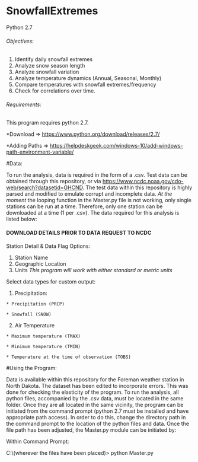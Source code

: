 # SnowfallExtremes
Python 2.7
###### Objectives:
  1. Identify daily snowfall extremes
  2. Analyze snow season length
  3. Analyze snowfall variation
  4. Analyze temperature dynamics (Annual, Seasonal, Monthly)
  5. Compare temperatures with snowfall extremes/frequency
  6. Check for correlations over time.
  
###### Requirements:
This program requires python 2.7.

*Download => https://www.python.org/download/releases/2.7/

*Adding Paths => https://helpdeskgeek.com/windows-10/add-windows-path-environment-variable/

#Data:

To run the analysis, data is required in the form of a .csv. Test data can be obtained through this repository, or via https://www.ncdc.noaa.gov/cdo-web/search?datasetid=GHCND. The test data within this repository is highly parsed and modified to emulate corrupt and incomplete data. *At the moment* the looping function in the Master.py file is not working, only single stations can be run at a time. Therefore, only one station can be downloaded at a time (1 per .csv). The data required for this analysis is listed below:

#### DOWNLOAD DETAILS PRIOR TO DATA REQUEST TO NCDC ####

Station Detail & Data Flag Options:
  1) Station Name
  2) Geographic Location
  3) Units *This program will work with either standard or metric units*
  
Select data types for custom output:
  1) Precipitation:
  
    * Precipitation (PRCP)
    
    * Snowfall (SNOW)
    
  2) Air Temperature
  
    * Maximum temperature (TMAX)
    
    * Minimum temperature (TMIN)
    
    * Temperature at the time of observation (TOBS)

#Using the Program:

Data is available within this repository for the Foreman weather station in North Dakota. The dataset has been edited to incorporate errors. This was done for checking the elasticity of the program. To run the analysis, all python files, accompanied by the .csv data, must be located in the same folder. Once they are all located in the same vicinity, the program can be initiated from the command prompt (python 2.7 must be installed and have appropriate path access). In order to do this, change the directory path in the command prompt to the location of the python files and data. Once the file path has been adjusted, the Master.py module can be initiated by: 

Within Command Prompt:

C:\\(wherever the files have been placed)> python Master.py



